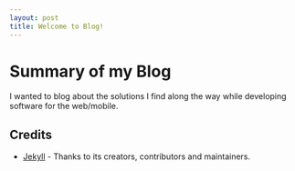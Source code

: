 ```yaml
---
layout: post
title: Welcome to Blog!
---
```


# Summary of my Blog

I wanted to blog about the solutions I find along the way while developing software for the web/mobile. 

## Credits

- [Jekyll](https://github.com/jekyll/jekyll) - Thanks to its creators, contributors and maintainers.
